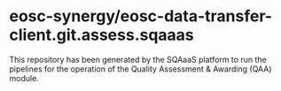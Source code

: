 <!--
SPDX-FileCopyrightText: Copyright contributors to the Software Quality Assurance as a Service (SQAaaS) project <sqaaas@ibergrid.eu>

SPDX-License-Identifier: GPL-3.0-only
-->

# eosc-synergy/eosc-data-transfer-client.git.assess.sqaaas
This repository has been generated by the SQAaaS platform to run the pipelines
for the operation of the
Quality Assessment & Awarding (QAA)
module.